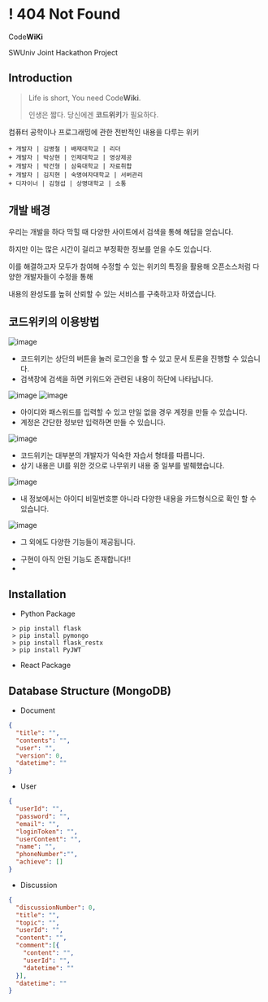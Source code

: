 # ! 404 Not Found
Code**WiKi**

SWUniv Joint Hackathon Project

## Introduction
> Life is short, You need Code**Wiki**.
> 
> 인생은 짧다. 당신에겐 **코드위키**가 필요하다.

컴퓨터 공학이나 프로그래밍에 관한 전반적인 내용을 다루는 위키


```asciidoc
+ 개발자 | 김병철 | 배재대학교 | 리더
+ 개발자 | 박상현 | 인제대학교 | 영상제공
+ 개발자 | 박건형 | 삼육대학교 | 자료취합
+ 개발자 | 김지현 | 숙명여자대학교 | 서버관리
+ 디자이너 | 김형섭 | 상명대학교 | 소통
```

## 개발 배경

우리는 개발을 하다 막힐 때 다양한 사이트에서 검색을 통해 해답을 얻습니다.

하지만 이는 많은 시간이 걸리고 부정확한 정보를 얻을 수도 있습니다.

이를 해결하고자 모두가 참여해 수정할 수 있는 위키의 특징을 활용해 오픈소스처럼 다양한 개발자들이 수정을 통해

내용의 완성도를 높혀 산뢰할 수 있는 서비스를 구축하고자 하였습니다.


## 코드위키의 이용방법
![image](https://user-images.githubusercontent.com/87464704/175434248-99883e87-1ea0-4b5e-9a68-d4c8bdb8040a.png)
- 코드위키는 상단의 버튼을 눌러 로그인을 할 수 있고 문서 토론을 진행할 수 있습니다.
- 검색창에 검색을 하면 키워드와 관련된 내용이 하단에 나타납니다.

![image](https://user-images.githubusercontent.com/87464704/175434542-a61f2d0a-7ceb-4f02-bd87-8bfff5686742.png)
![image](https://user-images.githubusercontent.com/87464704/175434790-6feef5ce-7cf4-4ae5-aa8c-9bb09017d355.png)

- 아이디와 패스워드를 입력할 수 있고 만일 없을 경우 계정을 만들 수 있습니다.
- 계정은 간단한 정보만 입력하면 만들 수 있습니다.

![image](https://user-images.githubusercontent.com/87464704/175434966-c7bf13dd-69f4-46b0-affe-4983b6e68f1e.png)
- 코드위키는 대부분의 개발자가 익숙한 자습서 형태를 따릅니다.
- 상기 내용은 UI를 위한 것으로 나무위키 내용 중 일부를 발췌했습니다.

![image](https://user-images.githubusercontent.com/87464704/175435228-d4886838-5403-4d04-a3ab-c8d18a9b03cc.png)
- 내 정보에서는 아이디 비밀번호뿐 아니라 다양한 내용을 카드형식으로 확인 할 수 있습니다.

![image](https://user-images.githubusercontent.com/87464704/175435296-c438b971-a88d-4a5a-a497-0d6fc46547dd.png)
- 그 외에도 다양한 기능들이 제공됩니다.

+ 구현이 아직 안된 기능도 존재합니다!!
+ 
## Installation
* Python Package
```console
 > pip install flask
 > pip install pymongo
 > pip install flask_restx
 > pip install PyJWT
```
* React Package


## Database Structure (MongoDB)
* Document
```json
{
  "title": "", 
  "contents": "",
  "user": "",
  "version": 0,
  "datetime": ""
}
```
* User
```json
{
  "userId": "",
  "password": "",
  "email": "",
  "loginToken": "",
  "userContent": "",
  "name": "",
  "phoneNumber":"",
  "achieve": []
}
```
* Discussion
```json
{
  "discussionNumber": 0,
  "title": "",
  "topic": "",
  "userId": "",
  "content": "",
  "comment":[{
    "content": "",
    "userId": "",
    "datetime": ""
  }],
  "datetime": ""
}
```
